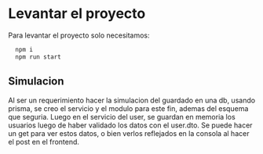 # Levantar el proyecto

Para levantar el proyecto solo necesitamos:

```bash
  npm i
  npm run start
```

## Simulacion

Al ser un requerimiento hacer la simulacion del guardado en una db, usando prisma, se creo el servicio y el modulo para este fin, ademas del esquema que seguria.
Luego en el servicio del user, se guardan en memoria los usuarios luego de haber validado los datos con el user.dto. Se puede hacer un get para ver estos datos, o
bien verlos reflejados en la consola al hacer el post en el frontend.
